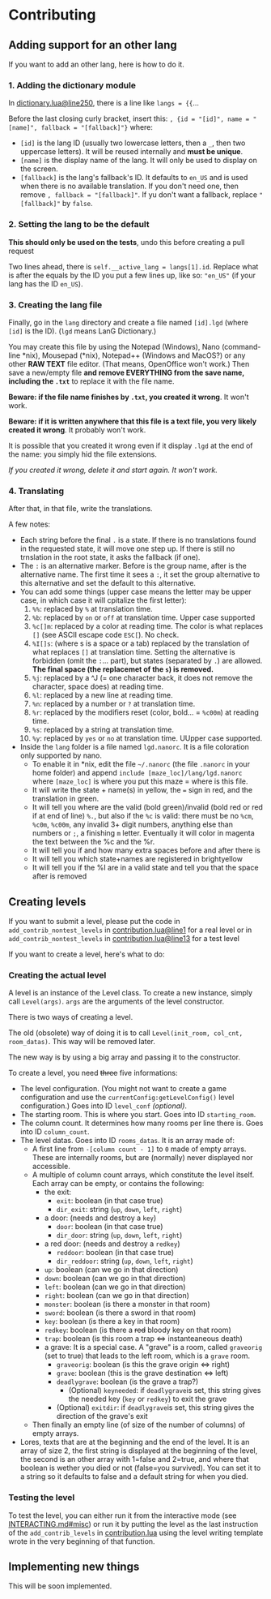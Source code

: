 # Contributing

## Adding support for an other lang
If you want to add an other lang, here is how to do it.

### 1. Adding the dictionary module
In [dictionary.lua@line250](dictionary.lua#L250), there is a line like `langs = {{`...

Before the last closing curly bracket, insert this:
`, {id = "[id]", name = "[name]", fallback = "[fallback]"}`
where:
- `[id]` is the lang ID (usually two lowercase letters, then a `_`, then two uppercase letters). It will be reused internally and **must be unique**.
- `[name]` is the display name of the lang. It will only be used to display on the screen.
- `[fallback]` is the lang's fallback's ID. It defaults to `en_US` and is used when there is no available translation. If you don't need one, then remove `, fallback = "[fallback]"`. If yu don't want a fallback, replace `"[fallback]"` by `false`.

### 2. Setting the lang to be the default
**This should only be used on the tests**, undo this before creating a pull request

Two lines ahead, there is `self.__active_lang = langs[1].id`. Replace what is after the equals by the ID you put a few lines up, like so: `"en_US"` (if your lang has the ID `en_US`).

### 3. Creating the lang file
Finally, go in the `lang` directory and create a file named `[id].lgd` (where `[id]` is the ID). (`lgd` means LanG Dictionary.)

You may create this file by using the Notepad (Windows), Nano (command-line *nix), Mousepad (*nix), Notepad++ (Windows and MacOS?) or any other **RAW TEXT** file editor. (That means, OpenOffice won't work.)
Then save a new/empty file **and remove EVERYTHING from the save name, including the `.txt`** to replace it with the file name.

**Beware: if the file name finishes by `.txt`, you created it wrong**. It won't work.

**Beware: if it is written anywhere that this file is a text file, you very likely created it wrong**. It probably won't work.

It is possible that you created it wrong even if it display `.lgd` at the end of the name: you simply hid the file extensions.

*If you created it wrong, delete it and start again. It won't work.*

### 4. Translating
After that, in that file, write the translations.

A few notes:
- Each string before the final `.` is a state. If there is no translations found in the requested state, it will move one step up. If there is still no trnslation in the root state, it asks the fallback (if one).
- The `:` is an alternative marker. Before is the group name, after is the alternative name. The first time it sees a `:`, it set the group alternative to this alternative and set the default to this alternative.
- You can add some things (upper case means the letter may be upper case, in which case it will cpitalize the first letter):
  1. `%%`: replaced by `%` at translation time.
  2. `%b`: replaced by `on` or `off` at translation time. Upper case supported
  3. `%c[]m`: replaced by a color at reading time. The color is what replaces `[]` (see ASCII escape code `ESC[`). No check.
  4. `%I[]s`: (where s is a space or a tab) replaced by the translation of what replaces `[]` at translation time. Setting the alternative is forbidden (omit the `:`... part), but states (separated by `.`) are allowed. **The final space (the replacemet of the `s`) is removed.**
  5. `%j`: replaced by a ^J (= one character back, it does not remove the character, space does) at reading time.
  6. `%l`: replaced by a new line at reading time.
  7. `%n`: replaced by a number or `?` at translation time.
  8. `%r`: replaced by the modifiers reset (color, bold... = `%c00m`) at reading time.
  9. `%s`: replaced by a string at translation time.
  10. `%y`: replaced by `yes` or `no` at translation time. UUpper case supported.
- Inside the `lang` folder is a file named `lgd.nanorc`. It is a file coloration only supported by nano.
  - To enable it in *nix, edit the file `~/.nanorc` (the file `.nanorc` in your home folder) and append `include [maze_loc]/lang/lgd.nanorc` where `[maze_loc]` is where you put this maze = where is this file.
  - It will write the state + name(s) in yellow, the `=` sign in red, and the translation in green.
  - It will tell you where are the valid (bold green)/invalid (bold red or red if at end of line) `%.`, but also if the `%c` is valid: there must be no `%cm`, `%c0m`, `%c00m`, any invalid 3+ digit numbers, anything else than numbers or `;`, a finishing `m` letter. Eventually it will color in magenta the text between the %c and the %r.
  - It will tell you if and how many extra spaces before and after there is
  - It will tell you which state+names are registered in brightyellow
  - It will tell you if the %I are in a valid state and tell you that the space after is removed

## Creating levels
If you want to submit a level, please put the code in `add_contrib_nontest_levels` in [contribution.lua@line1]( contribution.lua#L1) for a real level or in `add_contrib_nontest_levels` in [contribution.lua@line13]( contribution.lua#L13) for a test level

If you want to create a level, here's what to do:
### Creating the actual level
A level is an instance of the Level class. To create a new instance, simply call `Level(args)`.
`args` are the arguments of the level constructor.

There is two ways of creating a level.

The old \(obsolete) way of doing it is to call `Level(init_room, col_cnt, room_datas)`.
This way will be removed later.

The new way is by using a big array and passing it to the constructor.

To create a level, you need ~~three~~ five informations:
- The level configuration. \(You might not want to create a game configuration and use the `currentConfig:getLevelConfig()` level configuration.) Goes into ID `level_conf` *\(optional)*.
- The starting room. This is where you start. Goes into ID `starting_room`.
- The column count. It determines how many rooms per line there is. Goes into ID `column_count`.
- The level datas. Goes into ID `rooms_datas`. It is an array made of:
  - A first line from `-[column count - 1]` to `0` made of empty arrays. These are internally rooms, but are (normally) never displayed nor accessible.
  - A multiple of column count arrays, which constitute the level itself. Each array can be empty, or contains the following:
    - the exit:
      - `exit`: boolean (in that case true)
      - `dir_exit`: string (`up`, `down`, `left`, `right`)
    - a door: (needs and destroy a `key`)
      - `door`: boolean (in that case true)
      - `dir_door`: string (`up`, `down`, `left`, `right`)
    - a red door: (needs and destroy a `redkey`)
        - `reddoor`: boolean (in that case true)
        - `dir_reddoor`: string (`up`, `down`, `left`, `right`)
    - `up`: boolean (can we go in that direction)
    - `down`: boolean (can we go in that direction)
    - `left`: boolean (can we go in that direction)
    - `right`: boolean (can we go in that direction)
    - `monster`: boolean (is there a monster in that room)
    - `sword`: boolean (is there a sword in that room)
    - `key`: boolean (is there a key in that room)
    - `redkey`: boolean (is there a ~~red~~ bloody key on that room)
    - `trap`: boolean (is this room a trap <=> instanteaneous death)
    - a grave: It is a special case. A "grave" is a room, called `graveorig` (set to true) that leads to the left room, which is a `grave` room.
      - `graveorig`: boolean (is this the grave origin <=> right)
      - `grave`: boolean (this is the grave destination <=> left)
      - `deadlygrave`: boolean (is the grave a trap?)
        - \(Optional) `keyneeded`: if `deadlygrave`is set, this string gives the needed key (`key` or `redkey`) to exit the grave
      - \(Optional) `exitdir`: if `deadlygrave`is set, this string gives the direction of the grave's exit
  - Then finally an empty line (of size of the number of columns) of empty arrays.
- Lores, texts that are at the beginning and the end of the level. It is an array of size 2, the first string is displayed at the beginning of the level, the second is an other array with 1=false and 2=true, and where that boolean is wether you died or not (false=you survived). You can set it to a string so it defaults to false and a default string for when you died.

### Testing the level
To test the level, you can either run it from the interactive mode (see [INTERACTING.md#misc](INTERACTING.md#misc)) or run it by putting the level as the last instruction of the `add_contrib_levels` in [contribution.lua](contribution.lua) using the level writing template wrote in the very beginning of that function.

## Implementing new things
This will be soon implemented.
